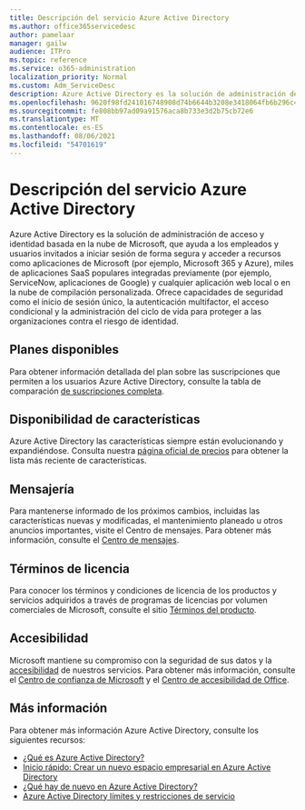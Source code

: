 ```yaml
---
title: Descripción del servicio Azure Active Directory
ms.author: office365servicedesc
author: pamelaar
manager: gailw
audience: ITPro
ms.topic: reference
ms.service: o365-administration
localization_priority: Normal
ms.custom: Adm_ServiceDesc
description: Azure Active Directory es la solución de administración de acceso y identidad basada en la nube de Microsoft, que ayuda a los empleados y usuarios invitados a iniciar sesión de forma segura y acceder a los recursos.
ms.openlocfilehash: 9620f98fd241016748908d74b6644b3208e3418064fb6b296c433836bc8c31d0
ms.sourcegitcommit: fe808bb97ad09a91576aca8b733e3d2b75cb72e6
ms.translationtype: MT
ms.contentlocale: es-ES
ms.lasthandoff: 08/06/2021
ms.locfileid: "54701619"
---
```

# <a name="azure-active-directory-service-description"></a>Descripción del servicio Azure Active Directory

Azure Active Directory es la solución de administración de acceso y identidad basada en la nube de Microsoft, que ayuda a los empleados y usuarios invitados a iniciar sesión de forma segura y acceder a recursos como aplicaciones de Microsoft (por ejemplo, Microsoft 365 y Azure), miles de aplicaciones SaaS populares integradas previamente (por ejemplo, ServiceNow, aplicaciones de Google) y cualquier aplicación web local o en la nube de compilación personalizada. Ofrece capacidades de seguridad como el inicio de sesión único, la autenticación multifactor, el acceso condicional y la administración del ciclo de vida para proteger a las organizaciones contra el riesgo de identidad.

## <a name="available-plans"></a>Planes disponibles

Para obtener información detallada del plan sobre las suscripciones que permiten a los usuarios Azure Active Directory, consulte la tabla de comparación [de suscripciones completa](https://go.microsoft.com/fwlink/?linkid=2139145).

## <a name="feature-availability"></a>Disponibilidad de características

Azure Active Directory las características siempre están evolucionando y expandiéndose. Consulta nuestra [página oficial de precios](https://www.microsoft.com/security/business/identity-access-management/azure-ad-pricing) para obtener la lista más reciente de características.

## <a name="messaging"></a>Mensajería 

Para mantenerse informado de los próximos cambios, incluidas las características nuevas y modificadas, el mantenimiento planeado u otros anuncios importantes, visite el Centro de mensajes. Para obtener más información, consulte el [Centro de mensajes](/microsoft-365/admin/manage/message-center).

## <a name="licensing-terms"></a>Términos de licencia

Para conocer los términos y condiciones de licencia de los productos y servicios adquiridos a través de programas de licencias por volumen comerciales de Microsoft, consulte el sitio [Términos del producto](https://www.microsoft.com/licensing/terms/).

## <a name="accessibility"></a>Accesibilidad

Microsoft mantiene su compromiso con la seguridad de sus datos y la [accesibilidad](https://www.microsoft.com/trust-center/compliance/accessibility) de nuestros servicios. Para obtener más información, consulte el [Centro de confianza de Microsoft](https://www.microsoft.com/trust-center) y el [Centro de accesibilidad de Office](https://support.office.com/article/ecab0fcf-d143-4fe8-a2ff-6cd596bddc6d).

## <a name="learn-more"></a>Más información

Para obtener más información Azure Active Directory, consulte los siguientes recursos:

- [¿Qué es Azure Active Directory?](/azure/active-directory/fundamentals/active-directory-whatis)
- [Inicio rápido: Crear un nuevo espacio empresarial en Azure Active Directory](/azure/active-directory/fundamentals/active-directory-access-create-new-tenant)
- [¿Qué hay de nuevo en Azure Active Directory?](/azure/active-directory/fundamentals/whats-new)
- [Azure Active Directory límites y restricciones de servicio](/azure/active-directory/enterprise-users/directory-service-limits-restrictions)
